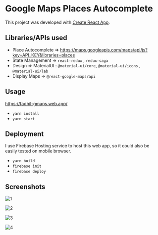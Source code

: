 # Google Maps Places Autocomplete

This project was developed with [Create React App](https://github.com/facebook/create-react-app).

## Libraries/APIs used

- Place Autocomplete => https://maps.googleapis.com/maps/api/js?key=API_KEY&libraries=places
- State Management => `react-redux` , `redux-saga`
- Design => MaterialUI : `@material-ui/core`, `@material-ui/icons` , `@material-ui/lab`
- Display Maps => `@react-google-maps/api`


## Usage

https://fadhil-gmaps.web.app/

- `yarn install`
- `yarn start`


## Deployment
I use Firebase Hosting service to host this web app, so it could also be easily tested on mobile browser.
- `yarn build`
- `firebase init`
- `firebase deploy`


## Screenshots
![1](https://firebasestorage.googleapis.com/v0/b/fadhil-gmaps.appspot.com/o/readme%2Fphoto_2021-09-10_17-28-28.jpg?alt=media&token=0bfff051-545b-4916-a629-8323967df7c2)

![2](https://firebasestorage.googleapis.com/v0/b/fadhil-gmaps.appspot.com/o/readme%2Fphoto_2021-09-10_17-28-33.jpg?alt=media&token=a4f9cbfd-9130-4265-be30-6e21e68f7835)

![3](https://firebasestorage.googleapis.com/v0/b/fadhil-gmaps.appspot.com/o/readme%2Fphoto_2021-09-10_17-28-22.jpg?alt=media&token=9bcbf266-1687-49c7-b3cc-87a45eab2dec)

![4](https://firebasestorage.googleapis.com/v0/b/fadhil-gmaps.appspot.com/o/readme%2Fphoto_2021-09-10_17-28-13.jpg?alt=media&token=3d410757-9548-4a6c-921a-94eb5829fb30)

